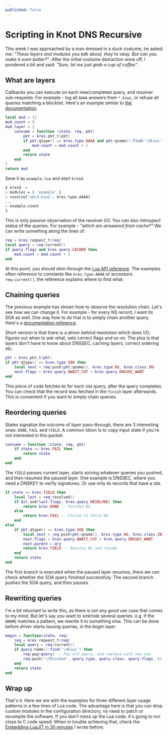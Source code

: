 ```yaml
---
published: false
---
```


# Scripting in Knot DNS Recursive

This week I was approached by a man dressed in a duck costume, he asked me: *"These layers and modules you talk about, they're okay. But can you make it even better?"*. After the initial costume distraction wore off, I pondered a bit and said: *"Sure, let me just grab a cup of coffee"*.

## What are layers

Callbacks you can execute on each new/completed query, and resolver sub-requests. For example - log all `AAAA` answers from `*.kiwi`, or refuse all queries matching a blocklist. Here's an example similar to [the documentation](http://knot-resolver.readthedocs.org/en/latest/modules_api.html#writing-a-module-in-lua).

```lua
local mod = {}
mod.count = 0
mod.layer = {
	consume = function (state, req, pkt)
        pkt = kres.pkt_t(pkt)
        if pkt:qtype() == kres.type.AAAA and pkt:qname():find('\4kiwi') then
            mod.count = mod.count + 1
        end
        return state
	end
}
return mod
```

Save it as `example.lua` and start `kresd`.

```bash
$ kresd -v
> modules = { 'example' }
> resolve('abcd.kiwi', kres.type.AAAA)
...
> example.count
1
```

This is only *passive* observation of the resolver I/O. You can also introspect status of the queries. For example - *"which are answered from cache?"* We can write something along the lines of:

```lua
req = kres.request_t(req)
local query = req:current()
if query.flags and kres.query.CACHED then
    mod.count = mod.count + 1
end
```

At this point, you should skim through the [Lua API reference](http://knot-resolver.readthedocs.org/en/latest/lib.html#apis-in-lua). The examples often reference to constants like `kres.type.AAAA` or accessors `req:current()`, the reference explains where to find what.

## Chaining queries

The previous example has shown how to observe the resolution chain. Let's see how we can change it. For example - for every NS record, I want its SOA as well. One way how to do that is to simply chain another query. Here's a [documentation reference](http://knot-resolver.readthedocs.org/en/latest/lib.html#for-developers).

Short version is that there is a *driver* behind resolution which does I/O, figures out when to ask what, sets correct flags and so on. The plus is that layers don't have to know about DNSSEC, caching layers, correct ordering etc. 

```lua
pkt = kres.pkt_t(pkt)
if pkt:qtype() == kres.type.SOA then
    local next = req:push(pkt:qname(), kres.type.NS, kres.class.IN)
    next.flags = kres.query.AWAIT_CUT + kres.query.DNSSEC_WANT
end
```

This piece of code fetches `NS` for each `SOA` query, after the query completes. You can check that the record was fetched in the `finish` layer afterwards. This is convenient if you want to simply chain queries.

## Reordering queries

States signalize the outcome of layer pass-through, there are 3 interesting ones: `DONE`, `FAIL` and `YIELD`. A common idiom is to copy input state if you're not interested in this packet.

```lua
consume = function (state, req, pkt)
    if state == kres.FAIL then
        return state
    end
end
```

The `YIELD` pauses current layer, starts solving whatever queries you pushed, and then resumes the paused layer. One example is DNSSEC, where you need a DNSKEY to verify signatures. Or use only `NS` records that have a `SOA`.

```lua
if state == kres.YIELD then
	local last = req:resolved()
	if bit.and(last.flags, kres.query.RESOLVED) then
		return kres.DONE -- Fetched NS
    else
    	return kres.FAIL -- Failed to fetch NS
    end
else
    if pkt:qtype() == kres.type.SOA then
        local next = req:push(pkt:qname(), kres.type.NS, kres.class.IN)
        next.flags = kres.query.AWAIT_CUT + kres.query.DNSSEC_WANT
        next.parent = qry
        return kres.YIELD -- Resolve NS and resume
    end
    return state
end
```

The first branch is executed when the paused layer resumes, there we can check whether the SOA query finished successfuly. The second branch pushes the SOA query, and then pauses.

## Rewriting queries

I'm a bit reluctant to write this, as there is not any *good* use case that comes to my mind. But let's say you want to sinkhole several queries, e.g. if the `QNAME` matches a pattern, we rewrite it to something else. This can be done before *driver* starts issuing queries, in the *begin* layer.

```lua
begin = function(state, req)
    req = kres.request_t(req)
    local query = req:current()
    if query:name():find('\4kiwi') then
    	req:pop(query) -- Pop old query, and replace with new one
        req:push('\7blocked', query.type, query.class, query.flags, 0)
    end
    return state
end
```

## Wrap up

That's it. Here we are with the examples for three different layer usage patterns in a few lines of Lua code. The advantage here is that you can drop custom modules in the configuration directory, no need to patch or recompile the software. If you don't mess up the Lua code, it's going to run close to C code speed. When in trouble achieving that, check the [Embedding LuaJIT in 30 minutes](http://en.blog.nic.cz/2015/08/12/embedding-luajit-in-30-minutes-or-so/) I wrote before.









